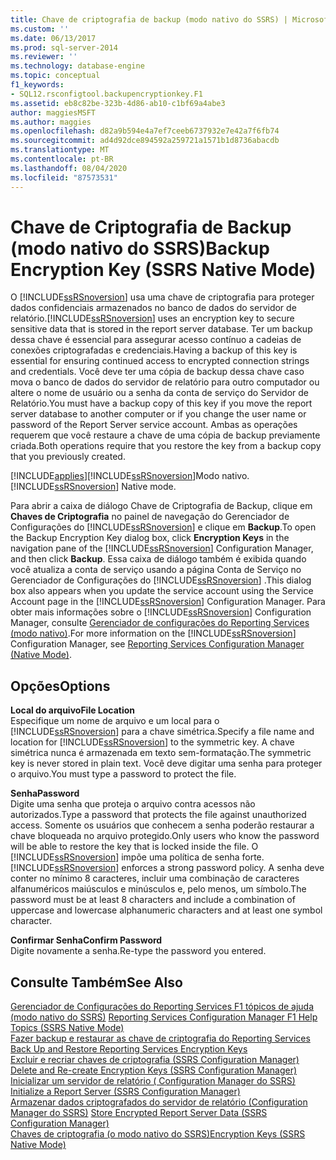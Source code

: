 ```yaml
---
title: Chave de criptografia de backup (modo nativo do SSRS) | Microsoft Docs
ms.custom: ''
ms.date: 06/13/2017
ms.prod: sql-server-2014
ms.reviewer: ''
ms.technology: database-engine
ms.topic: conceptual
f1_keywords:
- SQL12.rsconfigtool.backupencryptionkey.F1
ms.assetid: eb8c82be-323b-4d86-ab10-c1bf69a4abe3
author: maggiesMSFT
ms.author: maggies
ms.openlocfilehash: d82a9b594e4a7ef7ceeb6737932e7e42a7f6fb74
ms.sourcegitcommit: ad4d92dce894592a259721a1571b1d8736abacdb
ms.translationtype: MT
ms.contentlocale: pt-BR
ms.lasthandoff: 08/04/2020
ms.locfileid: "87573531"
---
```

# <a name="backup-encryption-key-ssrs-native-mode"></a><span data-ttu-id="3a0aa-102">Chave de Criptografia de Backup (modo nativo do SSRS)</span><span class="sxs-lookup"><span data-stu-id="3a0aa-102">Backup Encryption Key (SSRS Native Mode)</span></span>
  <span data-ttu-id="3a0aa-103">O [!INCLUDE[ssRSnoversion](../../includes/ssrsnoversion-md.md)] usa uma chave de criptografia para proteger dados confidenciais armazenados no banco de dados do servidor de relatório.</span><span class="sxs-lookup"><span data-stu-id="3a0aa-103">[!INCLUDE[ssRSnoversion](../../includes/ssrsnoversion-md.md)] uses an encryption key to secure sensitive data that is stored in the report server database.</span></span> <span data-ttu-id="3a0aa-104">Ter um backup dessa chave é essencial para assegurar acesso contínuo a cadeias de conexões criptografadas e credenciais.</span><span class="sxs-lookup"><span data-stu-id="3a0aa-104">Having a backup of this key is essential for ensuring continued access to encrypted connection strings and credentials.</span></span> <span data-ttu-id="3a0aa-105">Você deve ter uma cópia de backup dessa chave caso mova o banco de dados do servidor de relatório para outro computador ou altere o nome de usuário ou a senha da conta de serviço do Servidor de Relatório.</span><span class="sxs-lookup"><span data-stu-id="3a0aa-105">You must have a backup copy of this key if you move the report server database to another computer or if you change the user name or password of the Report Server service account.</span></span> <span data-ttu-id="3a0aa-106">Ambas as operações requerem que você restaure a chave de uma cópia de backup previamente criada.</span><span class="sxs-lookup"><span data-stu-id="3a0aa-106">Both operations require that you restore the key from a backup copy that you previously created.</span></span>  
  
 [!INCLUDE[applies](../../includes/applies-md.md)]<span data-ttu-id="3a0aa-107">[!INCLUDE[ssRSnoversion](../../includes/ssrsnoversion-md.md)]Modo nativo.</span><span class="sxs-lookup"><span data-stu-id="3a0aa-107">[!INCLUDE[ssRSnoversion](../../includes/ssrsnoversion-md.md)] Native mode.</span></span>  
  
 <span data-ttu-id="3a0aa-108">Para abrir a caixa de diálogo Chave de Criptografia de Backup, clique em **Chaves de Criptografia** no painel de navegação do Gerenciador de Configurações do [!INCLUDE[ssRSnoversion](../../includes/ssrsnoversion-md.md)] e clique em **Backup**.</span><span class="sxs-lookup"><span data-stu-id="3a0aa-108">To open the Backup Encryption Key dialog box, click **Encryption Keys** in the navigation pane of the [!INCLUDE[ssRSnoversion](../../includes/ssrsnoversion-md.md)] Configuration Manager, and then click **Backup**.</span></span> <span data-ttu-id="3a0aa-109">Essa caixa de diálogo também é exibida quando você atualiza a conta de serviço usando a página Conta de Serviço no Gerenciador de Configurações do [!INCLUDE[ssRSnoversion](../../includes/ssrsnoversion-md.md)] .</span><span class="sxs-lookup"><span data-stu-id="3a0aa-109">This dialog box also appears when you update the service account using the Service Account page in the [!INCLUDE[ssRSnoversion](../../includes/ssrsnoversion-md.md)] Configuration Manager.</span></span> <span data-ttu-id="3a0aa-110">Para obter mais informações sobre o [!INCLUDE[ssRSnoversion](../../includes/ssrsnoversion-md.md)] Configuration Manager, consulte [Gerenciador de configurações do Reporting Services &#40;modo nativo&#41;](../../../2014/sql-server/install/reporting-services-configuration-manager-native-mode.md).</span><span class="sxs-lookup"><span data-stu-id="3a0aa-110">For more information on the [!INCLUDE[ssRSnoversion](../../includes/ssrsnoversion-md.md)] Configuration Manager, see [Reporting Services Configuration Manager &#40;Native Mode&#41;](../../../2014/sql-server/install/reporting-services-configuration-manager-native-mode.md).</span></span>  
  
## <a name="options"></a><span data-ttu-id="3a0aa-111">Opções</span><span class="sxs-lookup"><span data-stu-id="3a0aa-111">Options</span></span>  
 <span data-ttu-id="3a0aa-112">**Local do arquivo**</span><span class="sxs-lookup"><span data-stu-id="3a0aa-112">**File Location**</span></span>  
 <span data-ttu-id="3a0aa-113">Especifique um nome de arquivo e um local para o [!INCLUDE[ssRSnoversion](../../includes/ssrsnoversion-md.md)] para a chave simétrica.</span><span class="sxs-lookup"><span data-stu-id="3a0aa-113">Specify a file name and location for [!INCLUDE[ssRSnoversion](../../includes/ssrsnoversion-md.md)] to the symmetric key.</span></span> <span data-ttu-id="3a0aa-114">A chave simétrica nunca é armazenada em texto sem-formatação.</span><span class="sxs-lookup"><span data-stu-id="3a0aa-114">The symmetric key is never stored in plain text.</span></span> <span data-ttu-id="3a0aa-115">Você deve digitar uma senha para proteger o arquivo.</span><span class="sxs-lookup"><span data-stu-id="3a0aa-115">You must type a password to protect the file.</span></span>  
  
 <span data-ttu-id="3a0aa-116">**Senha**</span><span class="sxs-lookup"><span data-stu-id="3a0aa-116">**Password**</span></span>  
 <span data-ttu-id="3a0aa-117">Digite uma senha que proteja o arquivo contra acessos não autorizados.</span><span class="sxs-lookup"><span data-stu-id="3a0aa-117">Type a password that protects the file against unauthorized access.</span></span> <span data-ttu-id="3a0aa-118">Somente os usuários que conhecem a senha poderão restaurar a chave bloqueada no arquivo protegido.</span><span class="sxs-lookup"><span data-stu-id="3a0aa-118">Only users who know the password will be able to restore the key that is locked inside the file.</span></span> <span data-ttu-id="3a0aa-119">O [!INCLUDE[ssRSnoversion](../../includes/ssrsnoversion-md.md)] impõe uma política de senha forte.</span><span class="sxs-lookup"><span data-stu-id="3a0aa-119">[!INCLUDE[ssRSnoversion](../../includes/ssrsnoversion-md.md)] enforces a strong password policy.</span></span> <span data-ttu-id="3a0aa-120">A senha deve conter no mínimo 8 caracteres, incluir uma combinação de caracteres alfanuméricos maiúsculos e minúsculos e, pelo menos, um símbolo.</span><span class="sxs-lookup"><span data-stu-id="3a0aa-120">The password must be at least 8 characters and include a combination of uppercase and lowercase alphanumeric characters and at least one symbol character.</span></span>  
  
 <span data-ttu-id="3a0aa-121">**Confirmar Senha**</span><span class="sxs-lookup"><span data-stu-id="3a0aa-121">**Confirm Password**</span></span>  
 <span data-ttu-id="3a0aa-122">Digite novamente a senha.</span><span class="sxs-lookup"><span data-stu-id="3a0aa-122">Re-type the password you entered.</span></span>  
  
## <a name="see-also"></a><span data-ttu-id="3a0aa-123">Consulte Também</span><span class="sxs-lookup"><span data-stu-id="3a0aa-123">See Also</span></span>  
 <span data-ttu-id="3a0aa-124">[Gerenciador de Configurações do Reporting Services F1 tópicos de ajuda &#40;modo nativo do SSRS&#41;](../../../2014/sql-server/install/reporting-services-configuration-manager-f1-help-topics-ssrs-native-mode.md) </span><span class="sxs-lookup"><span data-stu-id="3a0aa-124">[Reporting Services Configuration Manager F1 Help Topics &#40;SSRS Native Mode&#41;](../../../2014/sql-server/install/reporting-services-configuration-manager-f1-help-topics-ssrs-native-mode.md) </span></span>  
 <span data-ttu-id="3a0aa-125">[Fazer backup e restaurar as chave de criptografia do Reporting Services](../../reporting-services/install-windows/ssrs-encryption-keys-back-up-and-restore-encryption-keys.md) </span><span class="sxs-lookup"><span data-stu-id="3a0aa-125">[Back Up and Restore Reporting Services Encryption Keys](../../reporting-services/install-windows/ssrs-encryption-keys-back-up-and-restore-encryption-keys.md) </span></span>  
 <span data-ttu-id="3a0aa-126">[Excluir e recriar chaves de criptografia &#40;SSRS Configuration Manager&#41;](../../reporting-services/install-windows/ssrs-encryption-keys-delete-and-re-create-encryption-keys.md) </span><span class="sxs-lookup"><span data-stu-id="3a0aa-126">[Delete and Re-create Encryption Keys  &#40;SSRS Configuration Manager&#41;](../../reporting-services/install-windows/ssrs-encryption-keys-delete-and-re-create-encryption-keys.md) </span></span>  
 <span data-ttu-id="3a0aa-127">[Inicializar um servidor de relatório &#40; Configuration Manager do SSRS&#41;](../../reporting-services/install-windows/ssrs-encryption-keys-initialize-a-report-server.md) </span><span class="sxs-lookup"><span data-stu-id="3a0aa-127">[Initialize a Report Server &#40;SSRS Configuration Manager&#41;](../../reporting-services/install-windows/ssrs-encryption-keys-initialize-a-report-server.md) </span></span>  
 <span data-ttu-id="3a0aa-128">[Armazenar dados criptografados do servidor de relatório &#40;Configuration Manager do SSRS&#41;](../../reporting-services/install-windows/ssrs-encryption-keys-store-encrypted-report-server-data.md) </span><span class="sxs-lookup"><span data-stu-id="3a0aa-128">[Store Encrypted Report Server Data &#40;SSRS Configuration Manager&#41;](../../reporting-services/install-windows/ssrs-encryption-keys-store-encrypted-report-server-data.md) </span></span>  
 [<span data-ttu-id="3a0aa-129">Chaves de criptografia &#40;o modo nativo do SSRS&#41;</span><span class="sxs-lookup"><span data-stu-id="3a0aa-129">Encryption Keys &#40;SSRS Native Mode&#41;</span></span>](../../../2014/sql-server/install/encryption-keys-ssrs-native-mode.md)  
  
  
